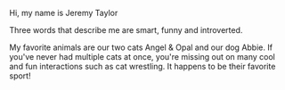 Hi, my name is Jeremy Taylor

Three words that describe me are smart, funny and introverted.


My favorite animals are our two cats Angel & Opal and our dog Abbie. If you've never had multiple cats at once, you're missing out on many cool and fun interactions such as cat wrestling. It happens to be their favorite sport!
